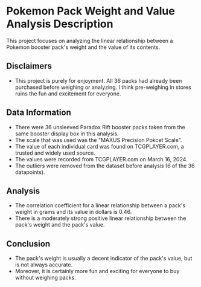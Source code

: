 # Pokemon Pack Weight and Value Analysis Description

This project focuses on analyzing the linear relationship between a Pokemon booster pack's weight and the value of its contents. 

## Disclaimers

- This project is purely for enjoyment. All 36 packs had already been purchased before weighing or analyzing. I think pre-weighing in stores ruins the fun and excitement for everyone.

## Data Information

- There were 36 unsleeved Paradox Rift booster packs taken from the same booster display box in this analysis.
- The scale that was used was the "MAXUS Precision Pokcet Scale".
- The value of each individual card was found on TCGPLAYER.com, a trusted and widely used source.
- The values were recorded from TCGPLAYER.com on March 16, 2024. 
- The outliers were removed from the dataset before analysis (6 of the 36 datapoints).

## Analysis

- The correlation coefficient for a linear relationship between a pack's weight in grams and its value in dollars is 0.46.
- There is a moderately strong positive linear relationship between the pack's weight and the pack's value.

## Conclusion

- The pack's weight is usually a decent indicator of the pack's value, but is not always accurate.
- Moreover, it is certainly more fun and exciting for everyone to buy without weighing packs.
